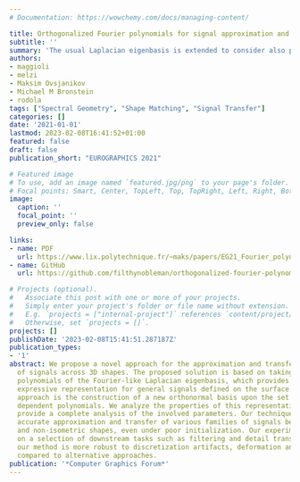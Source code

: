 ```yaml
---
# Documentation: https://wowchemy.com/docs/managing-content/

title: Orthogonalized Fourier polynomials for signal approximation and transfer
subtitle: ''
summary: 'The usual Laplacian eigenbasis is extended to consider also polynomials of the eigenfunctions. The new extended basis has in increased descriptive power in signal reconstruction and transfer tasks, coming at a very reduced cost.'
authors:
- maggioli
- melzi
- Maksim Ovsjanikov
- Michael M Bronstein
- rodola
tags: ["Spectral Geometry", "Shape Matching", "Signal Transfer"]
categories: []
date: '2021-01-01'
lastmod: 2023-02-08T16:41:52+01:00
featured: false
draft: false
publication_short: "EUROGRAPHICS 2021"

# Featured image
# To use, add an image named `featured.jpg/png` to your page's folder.
# Focal points: Smart, Center, TopLeft, Top, TopRight, Left, Right, BottomLeft, Bottom, BottomRight.
image:
  caption: ''
  focal_point: ''
  preview_only: false

links:
- name: PDF
  url: https://www.lix.polytechnique.fr/~maks/papers/EG21_Fourier_polynomials.pdf
- name: GitHub
  url: https://github.com/filthynobleman/orthogonalized-fourier-polynomial

# Projects (optional).
#   Associate this post with one or more of your projects.
#   Simply enter your project's folder or file name without extension.
#   E.g. `projects = ["internal-project"]` references `content/project/deep-learning/index.md`.
#   Otherwise, set `projects = []`.
projects: []
publishDate: '2023-02-08T15:41:51.287187Z'
publication_types:
- '1'
abstract: We propose a novel approach for the approximation and transfer
  of signals across 3D shapes. The proposed solution is based on taking pointwise
  polynomials of the Fourier-like Laplacian eigenbasis, which provides a compact and
  expressive representation for general signals defined on the surface. Key to our
  approach is the construction of a new orthonormal basis upon the set of these linearly
  dependent polynomials. We analyze the properties of this representation, and further
  provide a complete analysis of the involved parameters. Our technique results in
  accurate approximation and transfer of various families of signals between near-isometric
  and non-isometric shapes, even under poor initialization. Our experiments, showcased
  on a selection of downstream tasks such as filtering and detail transfer, show that
  our method is more robust to discretization artifacts, deformation and noise as
  compared to alternative approaches.
publication: '*Computer Graphics Forum*'
---
```

